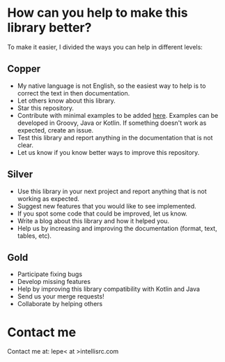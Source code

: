 # How can you help to make this library better?

To make it easier, I divided the ways you can help in different levels:

## Copper

* My native language is not English, so the easiest way to help is to correct the
text in then documentation.
* Let others know about this library.
* Star this repository.
* Contribute with minimal examples to be added [here](https://gitlab.com/intellisrc/common_examples/). Examples can be developed in Groovy, Java or Kotlin. If something doesn't work as expected, create an issue.
* Test this library and report anything in the documentation that is not clear.
* Let us know if you know better ways to improve this repository.

## Silver

* Use this library in your next project and report anything that is not working as expected.
* Suggest new features that you would like to see implemented.
* If you spot some code that could be improved, let us know.
* Write a blog about this library and how it helped you.
* Help us by increasing and improving the documentation (format, text, tables, etc).

## Gold

* Participate fixing bugs 
* Develop missing features 
* Help by improving this library compatibility with Kotlin and Java
* Send us your merge requests!
* Collaborate by helping others

# Contact me

Contact me at: lepe< at >intellisrc.com

